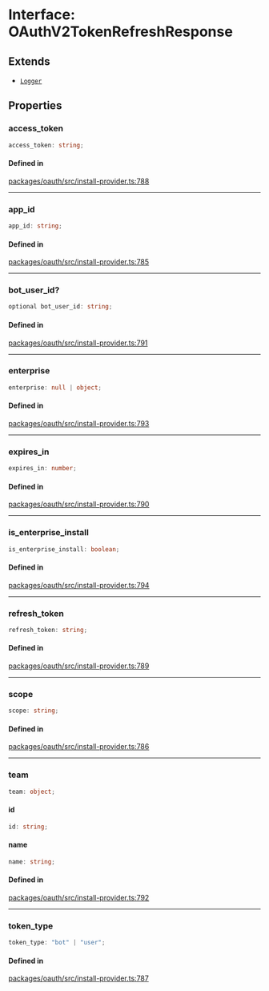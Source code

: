 # Interface: OAuthV2TokenRefreshResponse

## Extends

- [`Logger`](../variables/Logger.md)

## Properties

### access\_token

```ts
access_token: string;
```

#### Defined in

[packages/oauth/src/install-provider.ts:788](https://github.com/slackapi/node-slack-sdk/blob/main/packages/oauth/src/install-provider.ts#L788)

***

### app\_id

```ts
app_id: string;
```

#### Defined in

[packages/oauth/src/install-provider.ts:785](https://github.com/slackapi/node-slack-sdk/blob/main/packages/oauth/src/install-provider.ts#L785)

***

### bot\_user\_id?

```ts
optional bot_user_id: string;
```

#### Defined in

[packages/oauth/src/install-provider.ts:791](https://github.com/slackapi/node-slack-sdk/blob/main/packages/oauth/src/install-provider.ts#L791)

***

### enterprise

```ts
enterprise: null | object;
```

#### Defined in

[packages/oauth/src/install-provider.ts:793](https://github.com/slackapi/node-slack-sdk/blob/main/packages/oauth/src/install-provider.ts#L793)

***

### expires\_in

```ts
expires_in: number;
```

#### Defined in

[packages/oauth/src/install-provider.ts:790](https://github.com/slackapi/node-slack-sdk/blob/main/packages/oauth/src/install-provider.ts#L790)

***

### is\_enterprise\_install

```ts
is_enterprise_install: boolean;
```

#### Defined in

[packages/oauth/src/install-provider.ts:794](https://github.com/slackapi/node-slack-sdk/blob/main/packages/oauth/src/install-provider.ts#L794)

***

### refresh\_token

```ts
refresh_token: string;
```

#### Defined in

[packages/oauth/src/install-provider.ts:789](https://github.com/slackapi/node-slack-sdk/blob/main/packages/oauth/src/install-provider.ts#L789)

***

### scope

```ts
scope: string;
```

#### Defined in

[packages/oauth/src/install-provider.ts:786](https://github.com/slackapi/node-slack-sdk/blob/main/packages/oauth/src/install-provider.ts#L786)

***

### team

```ts
team: object;
```

#### id

```ts
id: string;
```

#### name

```ts
name: string;
```

#### Defined in

[packages/oauth/src/install-provider.ts:792](https://github.com/slackapi/node-slack-sdk/blob/main/packages/oauth/src/install-provider.ts#L792)

***

### token\_type

```ts
token_type: "bot" | "user";
```

#### Defined in

[packages/oauth/src/install-provider.ts:787](https://github.com/slackapi/node-slack-sdk/blob/main/packages/oauth/src/install-provider.ts#L787)
